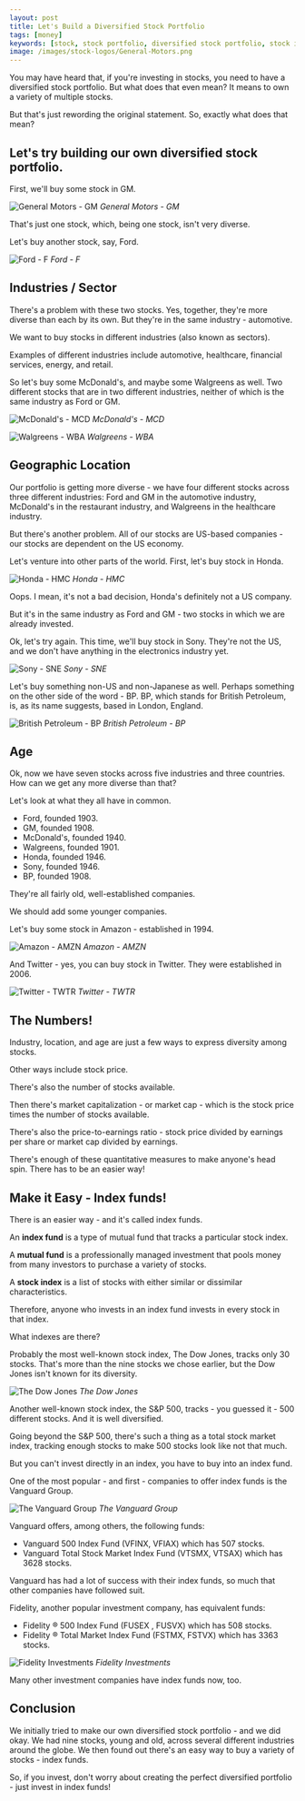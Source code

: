 ```yaml
---
layout: post
title: Let's Build a Diversified Stock Portfolio
tags: [money]
keywords: [stock, stock portfolio, diversified stock portfolio, stock index, index, index fund]
image: /images/stock-logos/General-Motors.png
---
```


You may have heard that, if you're investing in stocks, you need to have a diversified stock portfolio. But what does that even mean? It means to own a variety of multiple stocks.

But that's just rewording the original statement. So, exactly what does that mean?

## Let's try building our own diversified stock portfolio.

First, we'll buy some stock in GM.

![General Motors - GM](/images/stock-logos/General-Motors.png)
*General Motors - GM*

That's just one stock, which, being one stock, isn't very diverse.

Let's buy another stock, say, Ford.

![Ford - F](/images/stock-logos/Ford.png)
*Ford - F*

## Industries / Sector

There's a problem with these two stocks. Yes, together, they're more diverse than each by its own. But they're in the same industry - automotive.

We want to buy stocks in different industries (also known as sectors).

Examples of different industries include automotive, healthcare, financial services, energy, and retail.

So let's buy some McDonald's, and maybe some Walgreens as well. Two different stocks that are in two different industries, neither of which is the same industry as Ford or GM.

![McDonald's - MCD](/images/stock-logos/McDonald's.png)
*McDonald's - MCD*

![Walgreens - WBA](/images/stock-logos/Walgreens.png)
*Walgreens - WBA*

## Geographic Location

Our portfolio is getting more diverse - we have four different stocks across three different industries: Ford and GM in the automotive industry, McDonald's in the restaurant industry, and Walgreens in the healthcare industry.

But there's another problem. All of our stocks are US-based companies - our stocks are dependent on the US economy.

Let's venture into other parts of the world. First, let's buy stock in Honda.

![Honda - HMC](/images/stock-logos/Honda.png)
*Honda - HMC*

Oops. I mean, it's not a bad decision, Honda's definitely not a US company.

But it's in the same industry as Ford and GM - two stocks in which we are already invested.

Ok, let's try again. This time, we'll buy stock in Sony. They're not the US, and we don't have anything in the electronics industry yet.

![Sony - SNE](/images/stock-logos/Sony.png)
*Sony - SNE*

Let's buy something non-US and non-Japanese as well. Perhaps something on the other side of the word - BP. BP, which stands for British Petroleum, is,  as its name suggests, based in London, England.

![British Petroleum - BP](/images/stock-logos/BP.png)
*British Petroleum - BP*

## Age

Ok, now we have seven stocks across five industries and three countries. How can we get any more diverse than that?

Let's look at what they all have in common.

* Ford, founded 1903.
* GM, founded 1908.
* McDonald's, founded 1940.
* Walgreens, founded 1901.
* Honda, founded 1946.
* Sony, founded 1946.
* BP, founded 1908.

They're all fairly old, well-established companies.

We should add some younger companies.

Let's buy some stock in Amazon - established in 1994.

![Amazon - AMZN](/images/stock-logos/Amazon.png)
*Amazon - AMZN*

And Twitter - yes, you can buy stock in Twitter. They were established in 2006.

![Twitter - TWTR](/images/stock-logos/Twitter.png)
*Twitter - TWTR*

## The Numbers!

Industry, location, and age are just a few ways to express diversity among stocks.

Other ways include stock price.

There's also the number of stocks available.

Then there's market capitalization - or market cap - which is the stock price times the number of stocks available.

There's also the price-to-earnings ratio - stock price divided by earnings per share or market cap divided by earnings.

There's enough of these quantitative measures to make anyone's head spin. There has to be an easier way!

## Make it Easy - Index funds!

There is an easier way - and it's called index funds.

An **index fund** is a type of mutual fund that tracks a particular stock index.

A **mutual fund** is a professionally managed investment that pools money from many investors to purchase a variety of stocks.

A **stock index** is a list of stocks with either similar or dissimilar characteristics.

Therefore, anyone who invests in an index fund invests in every stock in that index.

What indexes are there?

Probably the most well-known stock index, The Dow Jones, tracks only 30 stocks.  That's more than the nine stocks we chose earlier, but the Dow Jones isn't known for its diversity.

![The Dow Jones](/images/stock-logos/Dow-Jones.png)
*The Dow Jones*

Another well-known stock index, the S&P 500, tracks - you guessed it - 500 different stocks. And it is well diversified.

Going beyond the S&P 500, there's such a thing as a total stock market index, tracking enough stocks to make 500 stocks look like not that much.

But you can't invest directly in an index, you have to buy into an index fund.

One of the most popular - and first - companies to offer index funds is the Vanguard Group.

![The Vanguard Group](/images/stock-logos/The-Vanguard-Group.png)
*The Vanguard Group*

Vanguard offers, among others, the following funds:

* Vanguard 500 Index Fund (VFINX, VFIAX) which has 507 stocks.
* Vanguard Total Stock Market Index Fund (VTSMX, VTSAX) which has 3628 stocks.

Vanguard has had a lot of success with their index funds, so much that other companies have followed suit.

Fidelity, another popular investment company, has equivalent funds:

* Fidelity ® 500 Index Fund (FUSEX , FUSVX) which has 508 stocks.
* Fidelity ® Total Market Index Fund (FSTMX, FSTVX) which has 3363 stocks.

![Fidelity Investments](/images/stock-logos/Fidelity-Investments.png)
*Fidelity Investments*

Many other investment companies have index funds now, too.

## Conclusion

We initially tried to make our own diversified stock portfolio - and we did okay. We had nine stocks, young and old, across several different industries around the globe. We then found out there's an easy way to buy a variety of stocks - index funds.

So, if you invest, don't worry about creating the perfect diversified portfolio - just invest in index funds!
